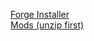 <a href="https://mega.nz/file/sn12nZAQ#-ahxbfOKrEAghary7i9VD8OfKTKhek7y9h6k9OyhS1M">Forge Installer</a>
<br>
<a href="https://mega.nz/file/YqthgAqD#4li9kYJU-c17CvFmmM0-6ZTHjDJVvXdGFoqgXfNHOug">Mods (unzip first)</a>
